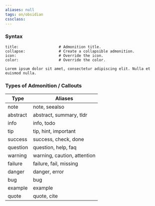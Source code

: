 ```yaml
---
aliases: null
tags: on/obsidian
cssclass: 
---
```


### Syntax
```ad-<type>
title:                  # Admonition title.
collapse:               # Create a collapsible admonition.
icon:                   # Override the icon.
color:                  # Override the color.

Lorem ipsum dolor sit amet, consectetur adipiscing elit. Nulla et euismod nulla.

```

### Types of Admonition / Callouts

Type  |	Aliases
---| ---
note | note, seealso
abstract|abstract, summary, tldr
info|info, todo
tip|	tip, hint, important
success|	success, check, done
question	|question, help, faq
warning	|warning, caution, attention
failure|	failure, fail, missing
danger	|danger, error
bug	|bug
example|	example
quote	|quote, cite

